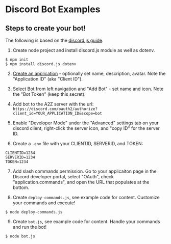 # Discord Bot Examples

## Steps to create your bot!

The following is based on the [discord.js guide](https://discordjs.guide/#before-you-begin).

1. Create node project and install discord.js module as well as dotenv.

```
$ npm init
$ npm install discord.js dotenv
```

2. [Create an application](https://discord.com/developers/applications/) - optionally set name, description, avatar. Note the "Application ID" (aka "Client ID").

3. Select Bot from left navigation and "Add Bot" - set name and icon. Note the "Bot Token" (keep this secret).

4. Add bot to the A2Z server with the url: `https://discord.com/oauth2/authorize?client_id=YOUR_APPLICATION_ID&scope=bot`

5. Enable "Developer Mode" under the "Advanced" settings tab on your discord client, right-click the server icon, and "copy ID" for the server ID.

6. Create a `.env` file with your CLIENTID, SERVERID, and TOKEN:

```
CLIENTID=1234
SERVERID=1234
TOKEN=1234
```

7. Add slash commands permission. Go to your applicaiton page in the Discord developer portal, select "OAuth", check "application.commands", and open the URL that populates at the bottom.

8. Create `deploy-commands.js`, see example code for content. Customize your commands and execute!

```
$ node deploy-commands.js
```

9. Create `bot.js`, see example code for content. Handle your commands and run the bot!

```
$ node bot.js
```
